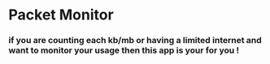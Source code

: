# Packet Monitor
### if you are counting each kb/mb or having a limited internet and want to monitor your usage then this app is your for you !




